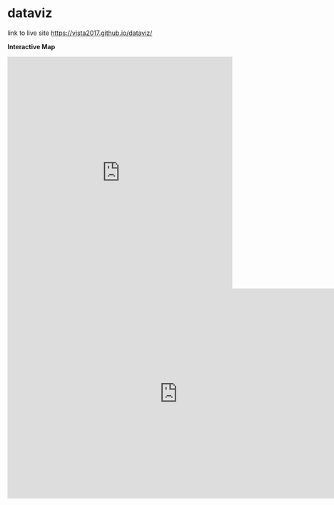 # dataviz

link to live site https://vista2017.github.io/dataviz/

<b>Interactive Map</b>

<iframe width="100%" height="520" frameborder="0" src="https://vista2017.carto.com/builder/23903c36-a226-11e7-897d-0e0efa15ad62/embed" allowfullscreen webkitallowfullscreen mozallowfullscreen oallowfullscreen msallowfullscreen></iframe>

<iframe width="760.9164420485176" height="470.5" seamless frameborder="0" scrolling="no" src="https://docs.google.com/spreadsheets/d/e/2PACX-1vSP6CDMjvSJaxj1jpuY7QpyGDIrxVphFrV8945oOMqpFXVgedMvRd3VtPdBrwGv3vnRj-L5RfxzrHL6/pubchart?oid=1023353522&amp;format=interactive"></iframe>

